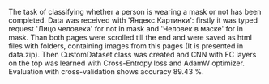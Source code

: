 The task of classifying whether a person is wearing a mask or not has been completed. Data was received with 'Яндекс.Картинки': firstly it was typed request 'Лицо человека' for not in mask and 'Человек в маске' for in mask. Than both pages were scrolled till the end and were saved as html files with folders, containing images from this pages (It is presented in data.zip). Then CustomDataset class was created and CNN with FC layers on the top was learned with Cross-Entropy loss and AdamW optimizer. Evaluation with cross-validation shows accuracy 89.43 %.
